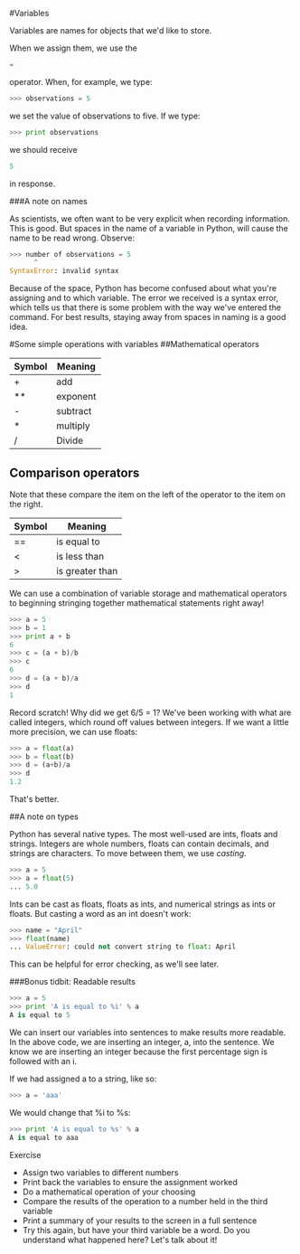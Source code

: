 #Variables

Variables are names for objects that we'd like to store.

When we assign them, we use the
```python
=
```

operator. When, for example, we type:

```python
>>> observations = 5
```

we set the value of observations to five. If we type:

```python
>>> print observations
```

we should receive
```python
5
```

in response.

###A note on names

As scientists, we often want to be very explicit when recording information. This is good. But spaces in the name of a variable in Python, will cause the name to be read wrong. Observe:

```python
>>> number of observations = 5
      ^
SyntaxError: invalid syntax
```

Because of the space, Python has become confused about what you're assigning and to which variable. The error we received is a syntax error, which tells us that there is some problem with the way we've entered the command. For best results, staying away from spaces in naming is a good idea. 


#Some simple operations with variables
##Mathematical operators

|Symbol | Meaning |
|-------|------|
| +  | add |
| **  | exponent |
| -    | subtract |
| *   | multiply |
| /  | Divide |


## Comparison operators

Note that these compare the item on the left of the operator to the item on the right.

| Symbol | Meaning |
| --------|---------|
| ==  | is equal to  |
| <  | is less than |
| >  | is greater than |



We can use a combination of variable storage and mathematical operators to beginning stringing together mathematical statements right away!

```python
>>> a = 5
>>> b = 1
>>> print a + b
6
>>> c = (a + b)/b
>>> c
6
>>> d = (a + b)/a
>>> d
1
```

Record scratch! Why did we get 6/5 = 1? We've been working with what are called integers, which round off values between integers. If we want a little more precision, we can use floats:

```python
>>> a = float(a)
>>> b = float(b)
>>> d = (a+b)/a
>>> d
1.2
```

That's better.

##A note on types

Python has several native types. The most well-used are ints, floats and strings. Integers are whole numbers, floats can contain decimals, and strings are characters. To move between them, we use _casting_.

```python
>>> a = 5
>>> a = float(5)
... 5.0
```

Ints can be cast as floats, floats as ints, and numerical strings as ints or floats. But casting a word as an int doesn't work:

```python
>>> name = "April"
>>> float(name)
... ValueError: could not convert string to float: April
```

This can be helpful for error checking, as we'll see later.

###Bonus tidbit: Readable results

```python
>>> a = 5 
>>> print 'A is equal to %i' % a
A is equal to 5
```


We can insert our variables into sentences to make results more readable. In the above code, we are inserting an integer, a, into the sentence. We know we are inserting an integer because the first percentage sign is followed with an i.

If we had assigned a to a string, like so:

```python
>>> a = 'aaa'
```

We would change that %i to %s:

```python
>>> print 'A is equal to %s' % a
A is equal to aaa
```

Exercise

+ Assign two variables to different numbers
+ Print back the variables to ensure the assignment worked
+ Do a mathematical operation of your choosing
+ Compare the results of the operation to a number held in the third variable
+ Print a summary of your results to the screen in a full sentence
+ Try this again, but have your third variable be a word. Do you understand what happened here? Let's talk about it!




